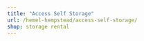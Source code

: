```yaml
---
title: "Access Self Storage"
url: /hemel-hempstead/access-self-storage/
shop: storage rental
---
```


